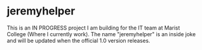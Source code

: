 # jeremyhelper

This is an IN PROGRESS project I am building for the IT team at Marist College (Where I currently work). The name "jeremyhelper" is an inside joke and will be updated when the official 1.0 version releases. 
